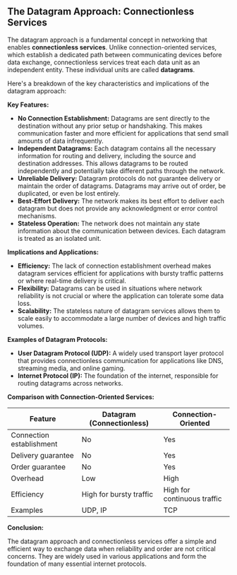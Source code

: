 ## The Datagram Approach: Connectionless Services

The datagram approach is a fundamental concept in networking that enables **connectionless services**. Unlike connection-oriented services, which establish a dedicated path between communicating devices before data exchange, connectionless services treat each data unit as an independent entity. These individual units are called **datagrams**. 

Here's a breakdown of the key characteristics and implications of the datagram approach:

**Key Features:**

* **No Connection Establishment:** Datagrams are sent directly to the destination without any prior setup or handshaking. This makes communication faster and more efficient for applications that send small amounts of data infrequently.
* **Independent Datagrams:** Each datagram contains all the necessary information for routing and delivery, including the source and destination addresses. This allows datagrams to be routed independently and potentially take different paths through the network.
* **Unreliable Delivery:**  Datagram protocols do not guarantee delivery or maintain the order of datagrams. Datagrams may arrive out of order, be duplicated, or even be lost entirely. 
* **Best-Effort Delivery:** The network makes its best effort to deliver each datagram but does not provide any acknowledgment or error control mechanisms. 
* **Stateless Operation:** The network does not maintain any state information about the communication between devices. Each datagram is treated as an isolated unit.

**Implications and Applications:**

* **Efficiency:** The lack of connection establishment overhead makes datagram services efficient for applications with bursty traffic patterns or where real-time delivery is critical.
* **Flexibility:** Datagrams can be used in situations where network reliability is not crucial or where the application can tolerate some data loss.
* **Scalability:** The stateless nature of datagram services allows them to scale easily to accommodate a large number of devices and high traffic volumes.

**Examples of Datagram Protocols:**

* **User Datagram Protocol (UDP):** A widely used transport layer protocol that provides connectionless communication for applications like DNS, streaming media, and online gaming.
* **Internet Protocol (IP):** The foundation of the internet, responsible for routing datagrams across networks.

**Comparison with Connection-Oriented Services:**

| Feature | Datagram (Connectionless) | Connection-Oriented |
|---|---|---|
| Connection establishment | No | Yes |
| Delivery guarantee | No | Yes |
| Order guarantee | No | Yes |
| Overhead | Low | High |
| Efficiency | High for bursty traffic | High for continuous traffic |
| Examples | UDP, IP | TCP |

**Conclusion:**

The datagram approach and connectionless services offer a simple and efficient way to exchange data when reliability and order are not critical concerns. They are widely used in various applications and form the foundation of many essential internet protocols. 
